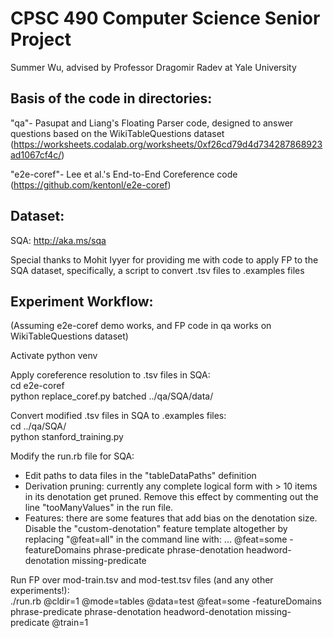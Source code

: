CPSC 490 Computer Science Senior Project  
=============================

Summer Wu, advised by Professor Dragomir Radev at Yale University

Basis of the code in directories: 
----------------
"qa"-  Pasupat and Liang's Floating Parser code, designed to answer questions based on the WikiTableQuestions dataset (https://worksheets.codalab.org/worksheets/0xf26cd79d4d734287868923ad1067cf4c/)

"e2e-coref"- Lee et al.'s End-to-End Coreference code (https://github.com/kentonl/e2e-coref)
	
Dataset:
---------
SQA: http://aka.ms/sqa  

Special thanks to Mohit Iyyer for providing me with code to apply FP to the SQA dataset, specifically, a script to convert .tsv files to .examples files

Experiment Workflow:
----------
(Assuming e2e-coref demo works, and FP code in qa works on WikiTableQuestions dataset)  

Activate python venv  

Apply coreference resolution to .tsv files in SQA:   
cd e2e-coref  
python replace_coref.py batched ../qa/SQA/data/  

Convert modified .tsv files in SQA to .examples files:  
cd ../qa/SQA/  
python stanford_training.py  

Modify the run.rb file for SQA:  
- Edit paths to data files in the "tableDataPaths" definition
- Derivation pruning: currently any complete logical form with > 10 items in its denotation get pruned. Remove this effect by commenting out the line "tooManyValues" in the run file.
- Features: there are some features that add bias on the denotation size. Disable the "custom-denotation" feature template altogether by replacing "@feat=all" in the command line with: ... @feat=some -featureDomains phrase-predicate phrase-denotation headword-denotation missing-predicate

Run FP over mod-train.tsv and mod-test.tsv files (and any other experiments!):  
./run.rb @cldir=1 @mode=tables @data=test @feat=some -featureDomains phrase-predicate phrase-denotation headword-denotation missing-predicate @train=1
